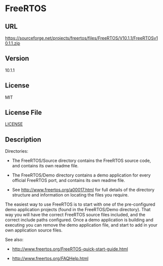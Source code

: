 # FreeRTOS

## URL

https://sourceforge.net/projects/freertos/files/FreeRTOS/V10.1.1/FreeRTOSv10.1.1.zip

## Version

10.1.1

## License

MIT

## License File

[LICENSE](repo/FreeRTOS/License/license.txt)

## Description

Directories:

- The FreeRTOS/Source directory contains the FreeRTOS source code, and contains
  its own readme file.

- The FreeRTOS/Demo directory contains a demo application for every official
  FreeRTOS port, and contains its own readme file.

- See http://www.freertos.org/a00017.html for full details of the directory 
  structure and information on locating the files you require.

The easiest way to use FreeRTOS is to start with one of the pre-configured demo 
application projects (found in the FreeRTOS/Demo directory).  That way you will
have the correct FreeRTOS source files included, and the correct include paths
configured.  Once a demo application is building and executing you can remove
the demo application file, and start to add in your own application source
files.

See also:

- http://www.freertos.org/FreeRTOS-quick-start-guide.html

- http://www.freertos.org/FAQHelp.html
